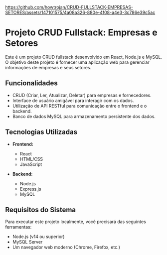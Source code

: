


https://github.com/howtrojan/CRUD-FULLSTACK-EMPRESAS-SETORES/assets/147101575/4a08a326-880e-4f08-a4e3-3c786e39c5ac


# Projeto CRUD Fullstack: Empresas e Setores

Este é um projeto CRUD fullstack desenvolvido em React, Node.js e MySQL. O objetivo deste projeto é fornecer uma aplicação web para gerenciar informações de empresas e seus setores.

## Funcionalidades

- CRUD (Criar, Ler, Atualizar, Deletar) para empresas e fornecedores.
- Interface de usuário amigável para interagir com os dados.
- Utilização de API RESTful para comunicação entre o frontend e o backend.
- Banco de dados MySQL para armazenamento persistente dos dados.

## Tecnologias Utilizadas

- **Frontend:**
  - React
  - HTML/CSS
  - JavaScript
  
- **Backend:**
  - Node.js
  - Express.js
  - MySQL
  
## Requisitos do Sistema

Para executar este projeto localmente, você precisará das seguintes ferramentas:

- Node.js (v14 ou superior)
- MySQL Server
- Um navegador web moderno (Chrome, Firefox, etc.)

